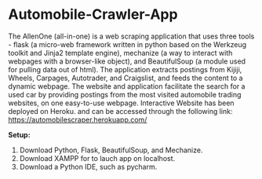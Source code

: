 # Automobile-Crawler-App

The AllenOne (all-in-one) is a web scraping application that uses three tools - flask (a micro-web framework written in python based on the Werkzeug toolkit and Jinja2 template engine), mechanize (a way to interact with webpages with a browser-like object), and BeautifulSoup (a module used for pulling data out of html). The application extracts postings from Kijiji, Wheels, Carpages, Autotrader, and Craigslist, and feeds the content to a dynamic webpage. The website and application facilitate the search for a used car by providing postings from the most visited automobile trading websites, on one easy-to-use webpage. Interactive Website has been deployed on Heroku. and can be accessed through the following link: https://automobilescraper.herokuapp.com/


<b>Setup:</b> 

1. Download Python, Flask, BeautifulSoup, and Mechanize. </br>
2. Download XAMPP for to lauch app on localhost. </br>
3. Download a Python IDE, such as pycharm. 
